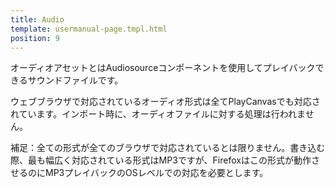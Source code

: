 ```yaml
---
title: Audio
template: usermanual-page.tmpl.html
position: 9
---
```


オーディオアセットとはAudiosourceコンポーネントを使用してプレイバックできるサウンドファイルです。

ウェブブラウザで対応されているオーディオ形式は全てPlayCanvasでも対応されています。インポート時に、オーディオファイルに対する処理は行われません。

補足：全ての形式が全てのブラウザで対応されているとは限りません。書き込む際、最も幅広く対応されている形式はMP3ですが、Firefoxはこの形式が動作させるのにMP3プレイバックのOSレベルでの対応を必要とします。

